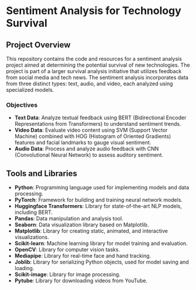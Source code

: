 # Sentiment Analysis for Technology Survival

## Project Overview

This repository contains the code and resources for a sentiment analysis project aimed at determining the potential survival of new technologies. The project is part of a larger survival analysis initiative that utilizes feedback from social media and tech news. The sentiment analysis incorporates data from three distinct types: text, audio, and video, each analyzed using specialized models.

### Objectives
- **Text Data**: Analyze textual feedback using BERT (Bidirectional Encoder Representations from Transformers) to understand sentiment trends.
- **Video Data**: Evaluate video content using SVM (Support Vector Machine) combined with HOG (Histogram of Oriented Gradients) features and facial landmarks to gauge visual sentiment.
- **Audio Data**: Process and analyze audio feedback with CNN (Convolutional Neural Network) to assess auditory sentiment.

## Tools and Libraries

- **Python**: Programming language used for implementing models and data processing.
- **PyTorch**: Framework for building and training neural network models.
- **Huggingface Transformers**: Library for state-of-the-art NLP models, including BERT.
- **Pandas**: Data manipulation and analysis tool.
- **Seaborn**: Data visualization library based on Matplotlib.
- **Matplotlib**: Library for creating static, animated, and interactive visualizations.
- **Scikit-learn**: Machine learning library for model training and evaluation.
- **OpenCV**: Library for computer vision tasks.
- **Mediapipe**: Library for real-time face and hand tracking.
- **Joblib**: Library for serializing Python objects, used for model saving and loading.
- **Scikit-image**: Library for image processing.
- **Pytube**: Library for downloading videos from YouTube.

